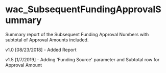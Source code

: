 # wac_SubsequentFundingApprovalSummary
Summary report of the Subsequent Funding Approval Numbers with subtotal of Approval Amounts included.

v1.0 [08/23/2018] - Added Report

v1.5 [1/7/2019] - Adding 'Funding Source' parameter and Subtotal row for Approval Amount 
